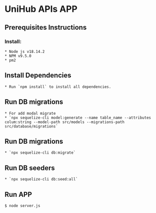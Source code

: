 # UniHub APIs APP

## Prerequisites Instructions

### Install:

    * Node js v18.14.2
    * NPM v9.5.0
    * pm2

## Install Dependencies

    * Run `npm install` to install all dependencies.

## Run DB migrations

    * For add modal migrate
    * `npx sequelize-cli model:generate --name table_name --attributes colum:string --model-path src/models --migrations-path src/database/migrations`

## Run DB migrations

    * `npx sequelize-cli db:migrate`

## Run DB seeders

    * `npx sequelize-cli db:seed:all`

## Run APP

    $ node server.js
